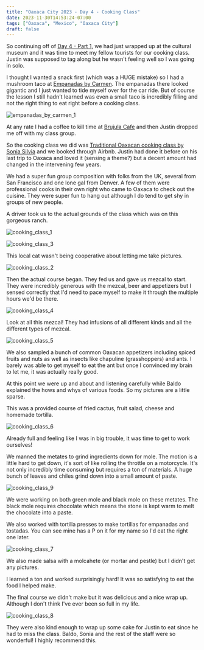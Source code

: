 ```yaml
---
title: "Oaxaca City 2023 - Day 4 - Cooking Class"
date: 2023-11-30T14:53:24-07:00
tags: ["Oaxaca", "Mexico", "Oaxaca City"]
draft: false
---
```


So continuing off of [Day 4 - Part 1](../oaxaca_city_2023_day4), we had just wrapped up at the cultural museum and it was time to meet my fellow tourists for our cooking class. Justin was supposed to tag along but he wasn't feeling well so I was going in solo. 

I thought I wanted a snack first (which was a HUGE mistake) so I had a mushroom taco at [Empanadas by Carmen](https://g.co/kgs/ixdsAuh). The empanadas there looked gigantic and I just wanted to tide myself over for the car ride. But of course the lesson I still hadn't learned was even a small taco is incredibly filling and not the right thing to eat right before a cooking class.

![empanadas_by_carmen_1](/images/mexico/empanadas_by_carmen_1.png)

At any rate I had a coffee to kill time at [Brujula Cafe](https://cafebrujula.com/) and then Justin dropped me off with my class group.

So the cooking class we did was [Traditional Oaxacan cooking class by Sonia Silvia](https://www.airbnb.com/experiences/546012) and we booked through Airbnb. Justin had done it before on his last trip to Oaxaca and loved it (sensing a theme?) but a decent amount had changed in the intervening few years.

We had a super fun group composition with folks from the UK, several from San Francisco and one lone gal from Denver. A few of them were professional cooks in their own right who came to Oaxaca to check out the cuisine. They were super fun to hang out although I do tend to get shy in groups of new people.

A driver took us to the actual grounds of the class which was on this gorgeous ranch.

![cooking_class_1](/images/mexico/cooking_class_1.png)

![cooking_class_3](/images/mexico/cooking_class_3.png)

This local cat wasn't being cooperative about letting me take pictures.

![cooking_class_2](/images/mexico/cooking_class_2.png)

Then the actual course began. They fed us and gave us mezcal to start. They were incredibly generous with the mezcal, beer and appetizers but I sensed correctly that I'd need to pace myself to make it through the multiple hours we'd be there.

![cooking_class_4](/images/mexico/cooking_class_4.png)

Look at all this mezcal! They had infusions of all different kinds and all the different types of mezcal.

![cooking_class_5](/images/mexico/cooking_class_5.png)

We also sampled a bunch of common Oaxacan appetizers including spiced fruits and nuts as well as insects like chapuline (grasshoppers) and ants. I barely was able to get myself to eat the ant but once I convinced my brain to let me, it was actually really good.

At this point we were up and about and listening carefully while Baldo explained the hows and whys of various foods. So my pictures are a little sparse.

This was a provided course of fried cactus, fruit salad, cheese and homemade tortilla.

![cooking_class_6](/images/mexico/cooking_class_6.png)

Already full and feeling like I was in big trouble, it was time to get to work ourselves! 

We manned the metates to grind ingredients down for mole. The motion is a little hard to get down, it's sort of like rolling the throttle on a motorcycle. It's not only incredibly time consuming but requires a ton of materials. A huge bunch of leaves and chiles grind down into a small amount of paste.

![cooking_class_9](/images/mexico/cooking_class_9.png)

We were working on both green mole and black mole on these metates. The black mole requires chocolate which means the stone is kept warm to melt the chocolate into a paste.

We also worked with tortilla presses to make tortillas for empanadas and tostadas. You can see mine has a P on it for my name so I'd eat the right one later.

![cooking_class_7](/images/mexico/cooking_class_7.png)

We also made salsa with a molcahete (or mortar and pestle) but I didn't get any pictures.

I learned a ton and worked surprisingly hard! It was so satisfying to eat the food I helped make.

The final course we didn't make but it was delicious and a nice wrap up. Although I don't think I've ever been so full in my life.

![cooking_class_8](/images/mexico/cooking_class_8.png)

They were also kind enough to wrap up some cake for Justin to eat since he had to miss the class. Baldo, Sonia and the rest of the staff were so wonderful! I highly recommend this.